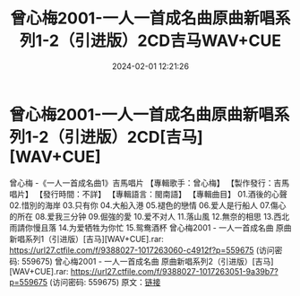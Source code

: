 ﻿---
title: 曾心梅2001-一人一首成名曲原曲新唱系列1-2（引进版）2CD吉马WAV+CUE
date: 2024-02-01 12:21:26
categories: WAV车载音乐、镜像
tags: 华语中文
---
# 曾心梅2001-一人一首成名曲原曲新唱系列1-2（引进版）2CD[吉马][WAV+CUE]

曾心梅 -《一人一首成名曲1》吉馬唱片
【專輯歌手：曾心梅】
【製作發行：吉馬唱片】
【發行時間：不詳】
【專輯語言：閩南語】
【專輯曲目】
01.酒後的心聲
02.惜別的海岸
03.只有你
04.大船入港
05.褪色的戀情
06.爱人是行船人
07.傷心的所在
08.爱我三分钟
09.倔強的愛
10.爱不对人
11.落山風
12.無奈的相思
13.西北雨請你慢且落
14.为爱牺牲为你忙
15.鸳鸯酒杯
曾心梅2001 - 一人一首成名曲 原曲新唱系列1（引进版）[吉马][WAV+CUE].rar: https://url27.ctfile.com/f/9388027-1017263060-c4912f?p=559675
(访问密码: 559675)
曾心梅2001 - 一人一首成名曲 原曲新唱系列2（引进版）[吉马][WAV+CUE].rar: https://url27.ctfile.com/f/9388027-1017263051-9a39b7?p=559675
(访问密码: 559675)
原文：[链接](https://blog.sina.com.cn/s/blog_1647c7e76010314cc.html)